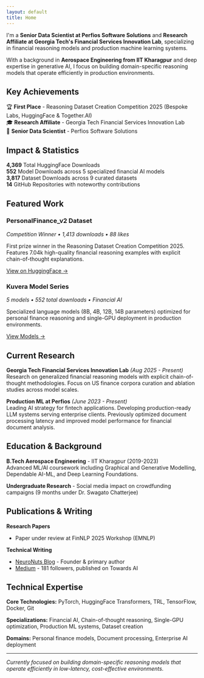 ```yaml
---
layout: default
title: Home
---
```


I'm a **Senior Data Scientist at Perfios Software Solutions** and **Research Affiliate at Georgia Tech's Financial Services Innovation Lab**, specializing in financial reasoning models and production machine learning systems.

With a background in **Aerospace Engineering from IIT Kharagpur** and deep expertise in generative AI, I focus on building domain-specific reasoning models that operate efficiently in production environments.

## Key Achievements

🏆 **First Place** - Reasoning Dataset Creation Competition 2025 (Bespoke Labs, HuggingFace & Together.AI)  
🎓 **Research Affiliate** - Georgia Tech Financial Services Innovation Lab  
💼 **Senior Data Scientist** - Perfios Software Solutions

## Impact & Statistics

**4,369** Total HuggingFace Downloads  
**552** Model Downloads across 5 specialized financial AI models  
**3,817** Dataset Downloads across 9 curated datasets  
**14** GitHub Repositories with noteworthy contributions

## Featured Work

### PersonalFinance_v2 Dataset
*Competition Winner • 1,413 downloads • 88 likes*

First prize winner in the Reasoning Dataset Creation Competition 2025. Features 7.04k high-quality financial reasoning examples with explicit chain-of-thought explanations.

[View on HuggingFace →](https://huggingface.co/datasets/akhil-theerthala/PersonalFinance_v2)

### Kuvera Model Series
*5 models • 552 total downloads • Financial AI*

Specialized language models (8B, 4B, 12B, 14B parameters) optimized for personal finance reasoning and single-GPU deployment in production environments.

[View Models →](https://huggingface.co/akhil-theerthala)

## Current Research

**Georgia Tech Financial Services Innovation Lab** *(Aug 2025 - Present)*  
Research on generalized financial reasoning models with explicit chain-of-thought methodologies. Focus on US finance corpora curation and ablation studies across model scales.

**Production ML at Perfios** *(June 2023 - Present)*  
Leading AI strategy for fintech applications. Developing production-ready LLM systems serving enterprise clients. Previously optimized document processing latency and improved model performance for financial document analysis.

## Education & Background

**B.Tech Aerospace Engineering** - IIT Kharagpur (2019-2023)  
Advanced ML/AI coursework including Graphical and Generative Modelling, Dependable AI-ML, and Deep Learning Foundations.

**Undergraduate Research** - Social media impact on crowdfunding campaigns (9 months under Dr. Swagato Chatterjee)

## Publications & Writing

**Research Papers**
- Paper under review at FinNLP 2025 Workshop (EMNLP)

**Technical Writing**
- [NeuroNuts Blog](https://neuronuts.in) - Founder & primary author
- [Medium](https://medium.com/@akhiltvsn) - 181 followers, published on Towards AI

## Technical Expertise

**Core Technologies:** PyTorch, HuggingFace Transformers, TRL, TensorFlow, Docker, Git

**Specializations:** Financial AI, Chain-of-thought reasoning, Single-GPU optimization, Production ML systems, Dataset creation

**Domains:** Personal finance models, Document processing, Enterprise AI deployment

---

*Currently focused on building domain-specific reasoning models that operate efficiently in low-latency, cost-effective environments.*